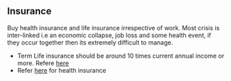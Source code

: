 Insurance
---------

Buy health insurance and life insurance irrespective of work. Most crisis is inter-linked i.e an economic collapse, job loss and some health event, if they occur together then its extremely difficult to manage. 

- Term Life insurance should be around 10 times current annual income or more. Refere [here](https://freefincal.com/re-assemble-step-3-buy-term-life-insurance/)
- Refer [here](https://freefincal.com/suitable-health-insurance-policy/) for health insurance

